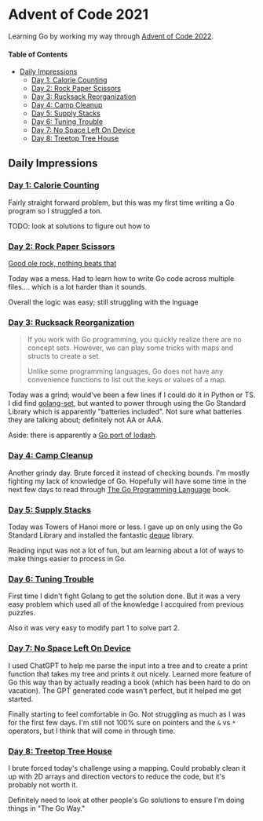 # Advent of Code 2021

Learning Go by working my way through [Advent of Code 2022](https://adventofcode.com/2022).

#### Table of Contents

- [Daily Impressions](#daily-impressions)
  - [Day 1: Calorie Counting](#day-1-calorie-counting)
  - [Day 2: Rock Paper Scissors](#day-2-rock-paper-scissors)
  - [Day 3: Rucksack Reorganization](#day-3-rucksack-reorganization)
  - [Day 4: Camp Cleanup](#day-4-camp-cleanup)
  - [Day 5: Supply Stacks](#day-5-supply-stacks)
  - [Day 6: Tuning Trouble](#day-6-tuning-trouble)
  - [Day 7: No Space Left On Device](#day-7-no-space-left-on-device)
  - [Day 8: Treetop Tree House](#day-8-treetop-tree-house)

## Daily Impressions

### [Day 1: Calorie Counting](https://adventofcode.com/2022/day/1)

Fairly straight forward problem, but this was my first time writing a Go program so I struggled a ton.

TODO: look at solutions to figure out how to

### [Day 2: Rock Paper Scissors](https://adventofcode.com/2022/day/2)

[Good ole rock, nothing beats that](https://www.youtube.com/watch?v=b0SoKWLkmLU)

Today was a mess. Had to learn how to write Go code across multiple files.... which is a lot harder than it sounds.

Overall the logic was easy; still struggling with the lnguage

### [Day 3: Rucksack Reorganization](https://adventofcode.com/2022/day/3)

> If you work with Go programming, you quickly realize there are no concept sets. However, we can play some tricks with maps and structs to create a set.
>
> Unlike some programming languages, Go does not have any convenience functions to list out the keys or values of a map.

Today was a grind; would've been a few lines if I could do it in Python or TS. I did find [golang-set](https://github.com/deckarep/golang-set), but wanted to power through using the Go Standard Library which is apparently "batteries included". Not sure what batteries they are talking about; definitely not AA or AAA.

Aside: there is apparently a [Go port of lodash](https://github.com/samber/lo).

### [Day 4: Camp Cleanup](https://adventofcode.com/2022/day/4)

Another grindy day. Brute forced it instead of checking bounds. I'm mostly fighting my lack of knowledge of Go. Hopefully will have some time in the next few days to read through [The Go Programming Language](https://www.gopl.io/) book.

### [Day 5: Supply Stacks](https://adventofcode.com/2022/day/5)

Today was Towers of Hanoi more or less. I gave up on only using the Go Standard Library and installed the fantastic [deque](https://pkg.go.dev/github.com/gammazero/deque@v0.2.1) library.

Reading input was not a lot of fun, but am learning about a lot of ways to make things easier to process in Go.

### [Day 6: Tuning Trouble](https://adventofcode.com/2022/day/6)

First time I didn't fight Golang to get the solution done. But it was a very easy problem which used all of the knowledge I accquired from previous puzzles.

Also it was very easy to modify part 1 to solve part 2.

### [Day 7: No Space Left On Device](https://adventofcode.com/2022/day/7)

I used ChatGPT to help me parse the input into a tree and to create a print function that takes my tree and prints it out nicely. Learned more feature of Go this way than by actually reading a book (which has been hard to do on vacation). The GPT generated code wasn't perfect, but it helped me get started.

Finally starting to feel comfortable in Go. Not struggling as much as I was for the first few days. I'm still not 100% sure on pointers and the `&` vs `*` operators, but I think that will come in through time.

### [Day 8: Treetop Tree House](https://adventofcode.com/2022/day/8)

I brute forced today's challenge using a mapping. Could probably clean it up with 2D arrays and direction vectors to reduce the code, but it's probably not worth it.

Definitely need to look at other people's Go solutions to ensure I'm doing things in "The Go Way."
